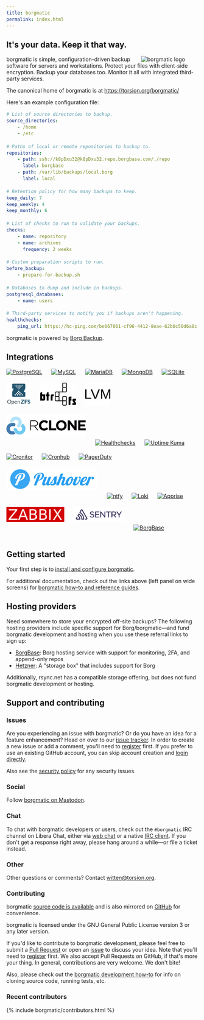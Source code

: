 ```yaml
---
title: borgmatic
permalink: index.html
---
```


## It's your data. Keep it that way.

<img src="docs/static/borgmatic.png" alt="borgmatic logo" width="150px" style="float: right; padding-left: 1em;">

borgmatic is simple, configuration-driven backup software for servers and
workstations. Protect your files with client-side encryption. Backup your
databases too. Monitor it all with integrated third-party services.

The canonical home of borgmatic is at <a href="https://torsion.org/borgmatic">https://torsion.org/borgmatic/</a>

Here's an example configuration file:

```yaml
# List of source directories to backup.
source_directories:
    - /home
    - /etc

# Paths of local or remote repositories to backup to.
repositories:
    - path: ssh://k8pDxu32@k8pDxu32.repo.borgbase.com/./repo
      label: borgbase
    - path: /var/lib/backups/local.borg
      label: local

# Retention policy for how many backups to keep.
keep_daily: 7
keep_weekly: 4
keep_monthly: 6

# List of checks to run to validate your backups.
checks:
    - name: repository
    - name: archives
      frequency: 2 weeks

# Custom preparation scripts to run.
before_backup:
    - prepare-for-backup.sh

# Databases to dump and include in backups.
postgresql_databases:
    - name: users

# Third-party services to notify you if backups aren't happening.
healthchecks:
    ping_url: https://hc-ping.com/be067061-cf96-4412-8eae-62b0c50d6a8c
```

borgmatic is powered by [Borg Backup](https://www.borgbackup.org/).

## Integrations

<a href="https://www.postgresql.org/"><img src="docs/static/postgresql.png" alt="PostgreSQL" height="60px" style="margin-bottom:20px; margin-right:20px;"></a>
<a href="https://www.mysql.com/"><img src="docs/static/mysql.png" alt="MySQL" height="60px" style="margin-bottom:20px; margin-right:20px;"></a>
<a href="https://mariadb.com/"><img src="docs/static/mariadb.png" alt="MariaDB" height="60px" style="margin-bottom:20px; margin-right:20px;"></a>
<a href="https://www.mongodb.com/"><img src="docs/static/mongodb.png" alt="MongoDB" height="60px" style="margin-bottom:20px; margin-right:20px;"></a>
<a href="https://sqlite.org/"><img src="docs/static/sqlite.png" alt="SQLite" height="60px" style="margin-bottom:20px; margin-right:20px;"></a>
<a href="https://openzfs.org/"><img src="docs/static/openzfs.png" alt="OpenZFS" height="60px" style="margin-bottom:20px; margin-right:20px;"></a>
<a href="https://btrfs.readthedocs.io/"><img src="docs/static/btrfs.png" alt="Btrfs" height="60px" style="margin-bottom:20px; margin-right:20px;"></a>
<a href="https://sourceware.org/lvm2/"><img src="docs/static/lvm.png" alt="LVM" height="60px" style="margin-bottom:20px; margin-right:20px;"></a>
<a href="https://rclone.org"><img src="docs/static/rclone.png" alt="rclone" height="60px" style="margin-bottom:20px; margin-right:20px;"></a>
<a href="https://healthchecks.io/"><img src="docs/static/healthchecks.png" alt="Healthchecks" height="60px" style="margin-bottom:20px; margin-right:20px;"></a>
<a href="https://uptime.kuma.pet/"><img src="docs/static/uptimekuma.png" alt="Uptime Kuma" height="60px" style="margin-bottom:20px; margin-right:20px;"></a>
<a href="https://cronitor.io/"><img src="docs/static/cronitor.png" alt="Cronitor" height="60px" style="margin-bottom:20px; margin-right:20px;"></a>
<a href="https://cronhub.io/"><img src="docs/static/cronhub.png" alt="Cronhub" height="60px" style="margin-bottom:20px; margin-right:20px;"></a>
<a href="https://www.pagerduty.com/"><img src="docs/static/pagerduty.png" alt="PagerDuty" height="60px" style="margin-bottom:20px; margin-right:20px;"></a>
<a href="https://www.pushover.net/"><img src="docs/static/pushover.png" alt="Pushover" height="60px" style="margin-bottom:20px; margin-right:20px;"></a>
<a href="https://ntfy.sh/"><img src="docs/static/ntfy.png" alt="ntfy" height="60px" style="margin-bottom:20px; margin-right:20px;"></a>
<a href="https://grafana.com/oss/loki/"><img src="docs/static/loki.png" alt="Loki" height="60px" style="margin-bottom:20px; margin-right:20px;"></a>
<a href="https://github.com/caronc/apprise/wiki"><img src="docs/static/apprise.png" alt="Apprise" height="60px" style="margin-bottom:20px; margin-right:20px;"></a>
<a href="https://www.zabbix.com/"><img src="docs/static/zabbix.png" alt="Zabbix" height="40px" style="margin-bottom:20px; margin-right:20px;"></a>
<a href="https://sentry.io/"><img src="docs/static/sentry.png" alt="Sentry" height="40px" style="margin-bottom:20px; margin-right:20px;"></a>
<a href="https://www.borgbase.com/?utm_source=borgmatic"><img src="docs/static/borgbase.png" alt="BorgBase" height="60px" style="margin-bottom:20px; margin-right:20px;"></a>


## Getting started

Your first step is to [install and configure
borgmatic](https://torsion.org/borgmatic/docs/how-to/set-up-backups/).

For additional documentation, check out the links above (left panel on wide screens)
for <a href="https://torsion.org/borgmatic/#documentation">borgmatic how-to and
reference guides</a>.


## Hosting providers

Need somewhere to store your encrypted off-site backups? The following hosting
providers include specific support for Borg/borgmatic—and fund borgmatic
development and hosting when you use these referral links to sign up:

<ul>
 <li class="referral"><a href="https://www.borgbase.com/?utm_source=borgmatic">BorgBase</a>: Borg hosting service with support for monitoring, 2FA, and append-only repos</li>
 <li class="referral"><a href="https://hetzner.cloud/?ref=v9dOJ98Ic9I8">Hetzner</a>: A "storage box" that includes support for Borg</li>
</ul>

Additionally, rsync.net has a compatible storage offering, but does not fund
borgmatic development or hosting.

## Support and contributing

### Issues

Are you experiencing an issue with borgmatic? Or do you have an idea for a
feature enhancement? Head on over to our [issue
tracker](https://projects.torsion.org/borgmatic-collective/borgmatic/issues).
In order to create a new issue or add a comment, you'll need to
[register](https://projects.torsion.org/user/sign_up?invite_code=borgmatic)
first. If you prefer to use an existing GitHub account, you can skip account
creation and [login directly](https://projects.torsion.org/user/login).

Also see the [security
policy](https://torsion.org/borgmatic/docs/security-policy/) for any security
issues.


### Social

Follow [borgmatic on Mastodon](https://fosstodon.org/@borgmatic).


### Chat

To chat with borgmatic developers or users, check out the `#borgmatic`
IRC channel on Libera Chat, either via <a
href="https://web.libera.chat/#borgmatic">web chat</a> or a native <a
href="ircs://irc.libera.chat:6697">IRC client</a>. If you don't get a response
right away, please hang around a while—or file a ticket instead.


### Other

Other questions or comments? Contact
[witten@torsion.org](mailto:witten@torsion.org).


### Contributing

borgmatic [source code is
available](https://projects.torsion.org/borgmatic-collective/borgmatic) and is also mirrored
on [GitHub](https://github.com/borgmatic-collective/borgmatic) for convenience.

borgmatic is licensed under the GNU General Public License version 3 or any
later version.

If you'd like to contribute to borgmatic development, please feel free to
submit a [Pull
Request](https://projects.torsion.org/borgmatic-collective/borgmatic/pulls) or
open an
[issue](https://projects.torsion.org/borgmatic-collective/borgmatic/issues) to
discuss your idea. Note that you'll need to
[register](https://projects.torsion.org/user/sign_up?invite_code=borgmatic)
first. We also accept Pull Requests on GitHub, if that's more your thing. In
general, contributions are very welcome. We don't bite!

Also, please check out the [borgmatic development
how-to](https://torsion.org/borgmatic/docs/how-to/develop-on-borgmatic/) for
info on cloning source code, running tests, etc.

### Recent contributors

{% include borgmatic/contributors.html %}
